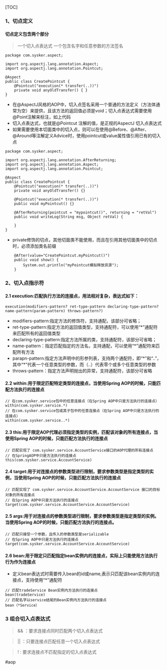 [TOC]

### 1、切点定义

#### 切点定义包含两个部分

> 一个切入点表达式
> 一个包含名字和任意参数的方法签名

```
package com.sysker.aspect;

import org.aspectj.lang.annotation.Aspect;
import org.aspectj.lang.annotation.Pointcut;

@Aspect
public class CreatePointcut {
    @Pointcut("execution(* transfer(..))")
    private void anyOldTransfer() { }
}

```
- 在@AspectJ风格的AOP中，切入点签名采用一个普通的方法定义（方法体通常为空）来提供，且该方法的返回值必须是void；切入点表达式需要使用@Point注解来标注，如上代码
- 切入点表达式，也就是@Pointcut 注解的值，是正规的AspectJ 切入点表达式
- 如果需要使用本切面类中的切入点，则可以在使用@Before、@After、@Around等注解定义Advice时，使用pointcut或value属性值引用已有的切入点
```
package com.sysker.aspect;

import org.aspectj.lang.annotation.AfterReturning;
import org.aspectj.lang.annotation.Aspect;
import org.aspectj.lang.annotation.Pointcut;

@Aspect
public class CreatePointcut {
    @Pointcut("execution(* transfer(..))")
    private void anyOldTransfer() {}
    
    @Pointcut("execution(* transfer(..))")
    public void myPointcut() {}

    @AfterReturning(pointcut = "mypointcut()", returning = "retVal")
    public void writeLog(String msg, Object retVal) {

    }
}

```

- private修饰的切点，其他切面类不能使用，而且在引用其他切面类中的切点时，必须添加类名前缀

```
    @After(value="CreatePointcut.myPointcut()")
    public void show() {
        System.out.println("myPointcut模拟释放资源");
    }
```

### 2、切入点指示符

#### 2.1 execution:匹配执行方法的连接点，用法相对复杂，表达式如下：
```
execution(modifiers-pattern? ret-type-pattern declaring-type-pattern? name-pattern(param-pattern) throws-pattern?)
```
- modifiers-pattern:指定方法的修饰符，支持通配，该部分可省略；
- ret-type-pattern:指定方法的返回值类型，支持通配符，可以使用“*”通配符来匹配所有的返回值类型
- declaring-type-pattern:指定方法所属的类，支持通配符，该部分可省略；
- name-pattern：指定匹配指定的方法名，支持通配，可以使用“*”通配符来匹配所有方法
- parapn-pattern:指定方法声明中的形参列表，支持两个通配符，即“\*”和“..”，其中“\*”代表一个任意类型的参数，而（..）代表零个或多个任意类型的参数
- throws-pattern：指定方法声明抛出的异常，支持通配符，该部分可省略



#### 2.2 within:用于限定匹配特定类型的连接点，当使用Spring AOP的时候，只能匹配方法执行的连接点

```
// 在com.sysker.service包中的任意连接点（在Spring AOP中只是方法执行的连接点）
within(com.sysker.service.*)
// 在com.sysker.service包或其子包中的任意连接点（在Spring AOP中只是方法执行的连接点）
within(com.sysker.service..*)
```

#### 2.3 this:用于限定AOP代理必须指定类型的实例，匹配该对象的所有连接点，当使用Spring AOP的时候，只能匹配方法执行的连接点

```
// 匹配实现了 com.sysker.service.AccountService接口的AOP代理的所有连接点
// 在SpringAOP中只是方法执行的连接点
this(com.sysker.service.AccountService)
```

#### 2.4 target:用于对连接点的参数类型进行限制，要求参数类型是指定类型的实例，当使用Spring AOP的时候，只能匹配方法执行的连接点

```
// 匹配实现了 com.sysker.service.AccountService.AccountService 接口的目标对象的所有连接点
// 在Spring AOP中只是方法执行的连接点
target(com.sysker.service.AccountService.AccountService)
```

#### 2.5 args:用于对连接点的参数类型进行限制，要求参数类型是指定类型的实例。当使用Spring AOP的时候，只能匹配方法执行的连接点。
```
// 匹配只接受一个参数，且传入的参数类型是serializable
// 在Spring AOP中只是方法执行的连接点
target(com.sysker.service.AccountService.AccountService)
```

#### 2.6 bean:用于限定只匹配指定bean实例内的连接点，实际上只能使用方法执行行为作为连接点
- 定义bean表达式时需要传入bean的id或name,表示只匹配该bean实例内的连接点，支持使用“*”通配符

```
// 匹配tradeService Bean实例内方法执行的连接点
bean(tradeService)
// 匹配名字以service结尾的Bean实例内方法执行的连接点
bean（*Service）
```

### 3 组合切入点表达式

> && ：要求连接点同时匹配两个切入点表达式

> || ：只要连接点匹配任意一个切入点表达式

> ! : 要求连接点不匹配指定的切入点表达式



#aop  
